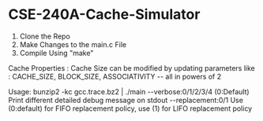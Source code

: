 # CSE-240A-Cache-Simulator

1. Clone the Repo
2. Make Changes to the main.c File
3. Compile Using "make"

Cache Properties :
Cache Size can be modified by updating parameters like : CACHE_SIZE, BLOCK_SIZE, ASSOCIATIVITY -- all in powers of 2

Usage: bunzip2 -kc gcc.trace.bz2 | ./main
--verbose:0/1/2/3/4  (0:Default) Print different detailed debug message on stdout
--replacement:0/1    Use (0:default) for FIFO replacement policy, use (1) for LIFO replacement policy
